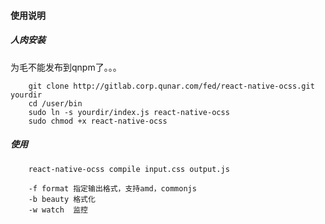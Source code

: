 #### 使用说明


##### 人肉安装

为毛不能发布到qnpm了。。。

```
    git clone http://gitlab.corp.qunar.com/fed/react-native-ocss.git yourdir
    cd /user/bin
    sudo ln -s yourdir/index.js react-native-ocss
    sudo chmod +x react-native-ocss
```


##### 使用

```
    react-native-ocss compile input.css output.js

    -f format 指定输出格式，支持amd，commonjs
    -b beauty 格式化
    -w watch  监控
```
